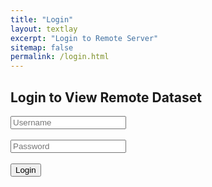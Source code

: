 ```yaml
---
title: "Login"
layout: textlay
excerpt: "Login to Remote Server"
sitemap: false
permalink: /login.html
---
```


<!-- HTML Starts Here -->
<h2>Login to View Remote Dataset</h2>
<input type="text" id="username" placeholder="Username"><br><br>
<input type="password" id="password" placeholder="Password"><br><br>
<button onclick="login()">Login</button>

<div id="result"></div>

<script>
  async function login() {
      const username = document.getElementById('username').value;
      const password = document.getElementById('password').value;

      const res = await fetch('http://128.113.177.122:5000/login', {
          method: 'POST',
          headers: { 'Content-Type': 'application/json' },
          body: JSON.stringify({ username, password })
      });

      const data = await res.json();

      if (data.status === 'success') {
          localStorage.setItem('folders', JSON.stringify(data.folders));
          window.location.href = "/dashboard.html";
      } else {
          document.getElementById('result').innerHTML = `<p style="color:red;">Login failed: ${data.error}</p>`;
      }
  }
</script>
